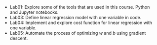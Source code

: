 - Lab01: Explore some of the tools that are used in this course. Python and Jupyter notebooks.
- Lab03: Define linear regression model with one variable in code.
- Lab04: Implement and explore cost function for linear regression with one variable. 
- Lab05: Automate the process of optimizing $w$ and $b$ using gradient descent.